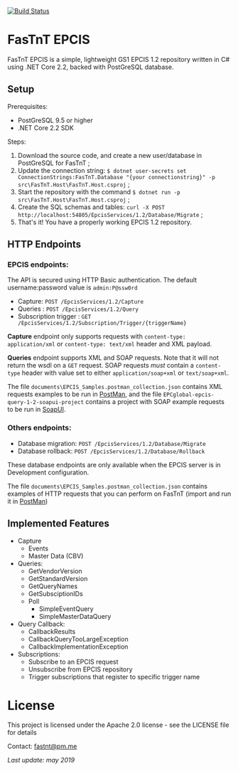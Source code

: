 [![Build Status](https://travis-ci.com/FasTnT/epcis.svg?branch=master)](https://travis-ci.com/FasTnT/epcis)

# FasTnT EPCIS

FasTnT EPCIS is a simple, lightweight GS1 EPCIS 1.2 repository written in C# using .NET Core 2.2, backed with PostGreSQL database.

## Setup

Prerequisites: 
- PostGreSQL 9.5 or higher
- .NET Core 2.2 SDK

Steps:
1. Download the source code, and create a new user/database in PostGreSQL for FasTnT ;
2. Update the connection string: `$ dotnet user-secrets set ConnectionStrings:FasTnT.Database "{your connectionstring}" -p src\FasTnT.Host\FasTnT.Host.csproj` ;
3. Start the repository with the command `$ dotnet run -p src\FasTnT.Host\FasTnT.Host.csproj` ;
4. Create the SQL schemas and tables: `curl -X POST http://localhost:54805/EpcisServices/1.2/Database/Migrate` ;
5. That's it! You have a properly working EPCIS 1.2 repository.

## HTTP Endpoints

### EPCIS endpoints:

The API is secured using HTTP Basic authentication. The default username:password value is `admin:P@ssw0rd`

- Capture: `POST /EpcisServices/1.2/Capture` 
- Queries : `POST /EpcisServices/1.2/Query`
- Subscription trigger : `GET /EpcisServices/1.2/Subscription/Trigger/{triggerName}`

**Capture** endpoint only supports requests with `content-type: application/xml` or `content-type: text/xml` header and XML payload.

**Queries** endpoint supports XML and SOAP requests. Note that it will not return the wsdl on a `GET` request. SOAP requests *must* contain a `content-type` header with value set to either `application/soap+xml` or `text/soap+xml`.

The file `documents\EPCIS_Samples.postman_collection.json` contains XML requests examples to be run in [PostMan](https://www.getpostman.com/), and the file `EPCglobal-epcis-query-1-2-soapui-project` contains a project with SOAP example requests to be run in [SoapUI](https://www.soapui.org/open-source.html).

### Others endpoints:

- Database migration: `POST /EpcisServices/1.2/Database/Migrate`
- Database rollback: `POST /EpcisServices/1.2/Database/Rollback`

These database endpoints are only available when the EPCIS server is in Development configuration.

The file `documents\EPCIS_Samples.postman_collection.json` contains examples of HTTP requests that you can perform on FasTnT (import and run it in [PostMan](https://www.getpostman.com/))

## Implemented Features

- Capture
  - Events
  - Master Data (CBV)
- Queries:
  - GetVendorVersion
  - GetStandardVersion
  - GetQueryNames
  - GetSubsciptionIDs
  - Poll 
    - SimpleEventQuery
    - SimpleMasterDataQuery
- Query Callback:
  - CallbackResults
  - CallbackQueryTooLargeException
  - CallbackImplementationException
- Subscriptions:
  - Subscribe to an EPCIS request 
  - Unsubscribe from EPCIS repository
  - Trigger subscriptions that register to specific trigger name

# License

This project is licensed under the Apache 2.0 license - see the LICENSE file for details

Contact: fastnt@pm.me

_Last update: may 2019_
